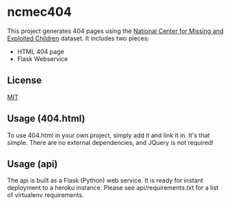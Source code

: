 ncmec404
========

This project generates 404 pages using the [National Center for Missing and Exploited Children](http:/www.missingkids.org) dataset. It includes two pieces: 

* HTML 404 page
* Flask Webservice

License
-------

[MIT](https://github.com/frankenbeanies/deck/blob/master/LICENSE)

Usage (404.html)
------------

To use 404.html in your own project, simply add it and link it in. It's that simple. There are no external dependencies, 
and JQuery is not required!

Usage (api)
-----------

The api is built as a Flask (Python) web service. It is ready for instant deployment to a heroku instance. Please see api/requirements.txt for a list of virtualenv requirements. 